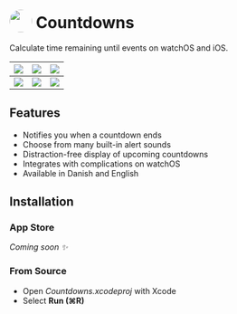 # <img src="https://github.com/freyaariel/countdowns/blob/main/Shared/Assets.xcassets/AppIcon.appiconset/icon_40pt@2x.png?raw=true" alt="" width="40" valign="bottom" style="border-radius: 50%"> Countdowns 

Calculate time remaining until events on <!-- realityOS,  --> watchOS and iOS.

|![](https://github.com/freyaariel/countdowns/blob/main/Screenshots/List~watchOS.png?raw=true)|![](https://github.com/freyaariel/countdowns/blob/main/Screenshots/Add~watchOS.png?raw=true)|![](https://github.com/freyaariel/countdowns/blob/main/Screenshots/Detail~watchOS.png?raw=true)|
|-|-|-|
|![](https://github.com/freyaariel/countdowns/blob/main/Screenshots/List~iOS.png?raw=true)|![](https://github.com/freyaariel/countdowns/blob/main/Screenshots/Add~iOS.png?raw=true)|![](https://github.com/freyaariel/countdowns/blob/main/Screenshots/UpNext~iOS.png?raw=true)|


## Features

* Notifies you when a countdown ends
* Choose from many built-in alert sounds
* Distraction-free display of upcoming countdowns
* Integrates with <!-- widgets on iOS and --> complications on watchOS
* Available in Danish and English
<!-- * Set countdowns using Siri -->
<!-- * Repeat mode makes it easy to have weekly, monthly, or even yearly countdowns -->
<!-- * Synchronizes across iOS and watchOS -->


## Installation

### App Store

_Coming soon ✨_


### From Source

* Open _Countdowns.xcodeproj_ with Xcode
* Select **Run (⌘R)**


<!--
## Complications

### Circular Small
### Graphic Bezel
### Graphic Circular
### Graphic Corner
### Graphic Extra Large
### Graphic Rectangular
### Utilitarian Large
### Utilitarian Small

-->

<!--
## Settings

### Show Up Next
### Show Target in List
### Delete from List
### Autodelete Countdowns

-->

